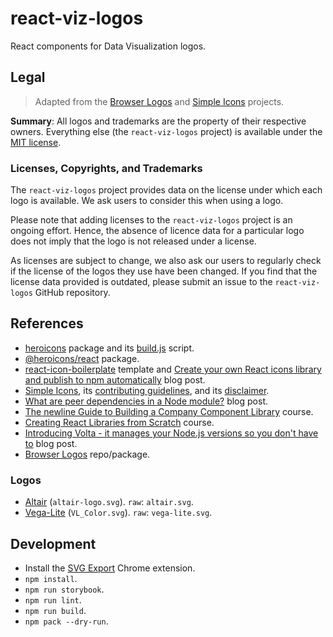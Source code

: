 # react-viz-logos

React components for Data Visualization logos.

## Legal

> Adapted from the [Browser Logos](https://github.com/alrra/browser-logos) and [Simple Icons](https://github.com/simple-icons/simple-icons) projects.

**Summary**: All logos and trademarks are the property of their respective owners. Everything else (the `react-viz-logos` project) is available under the [MIT license](LICENSE).

### Licenses, Copyrights, and Trademarks

The `react-viz-logos` project provides data on the license under which each logo is available. We ask users to consider this when using a logo.

Please note that adding licenses to the `react-viz-logos` project is an ongoing effort. Hence, the absence of licence data for a particular logo does not imply that the logo is not released under a license.

As licenses are subject to change, we also ask our users to regularly check if the license of the logos they use have been changed. If you find that the license data provided is outdated, please submit an issue to the `react-viz-logos` GitHub repository.

## References

- [heroicons](https://github.com/tailwindlabs/heroicons) package and its [build.js](https://github.com/tailwindlabs/heroicons/blob/master/scripts/build.js) script.
- [@heroicons/react](https://www.npmjs.com/package/@heroicons/react) package.
- [react-icon-boilerplate](https://github.com/mikunpham/react-icon-boilerplate) template and [Create your own React icons library and publish to npm automatically](https://dev.to/quanpham/create-your-own-react-icons-library-and-publish-to-npm-automatically-4i11) blog post.
- [Simple Icons](https://github.com/simple-icons/simple-icons), its [contributing guidelines](https://github.com/simple-icons/simple-icons/blob/develop/CONTRIBUTING.md), and its [disclaimer](https://github.com/simple-icons/simple-icons/blob/develop/DISCLAIMER.md).
- [What are peer dependencies in a Node module?](https://flaviocopes.com/npm-peer-dependencies/) blog post.
- [The newline Guide to Building a Company Component Library](https://www.newline.co/courses/newline-guide-to-building-a-company-component-library) course.
- [Creating React Libraries from Scratch](https://www.newline.co/courses/creating-react-libraries-from-scratch) course.
- [Introducing Volta - it manages your Node.js versions so you don't have to](https://www.newline.co/@paigen11/introducing-volta-it-manages-your-nodejs-versions-so-you-dont-have-to--eef49522) blog post.
- [Browser Logos](https://github.com/alrra/browser-logos) repo/package.

### Logos

- [Altair](https://github.com/altair-viz/altair/tree/master/design) (`altair-logo.svg`). `raw`: `altair.svg`.
- [Vega-Lite](https://github.com/vega/logos) (`VL_Color.svg`). `raw`: `vega-lite.svg`.

## Development

- Install the [SVG Export](https://svgexport.io/) Chrome extension.
- `npm install`.
- `npm run storybook`.
- `npm run lint`.
- `npm run build`.
- `npm pack --dry-run`.
